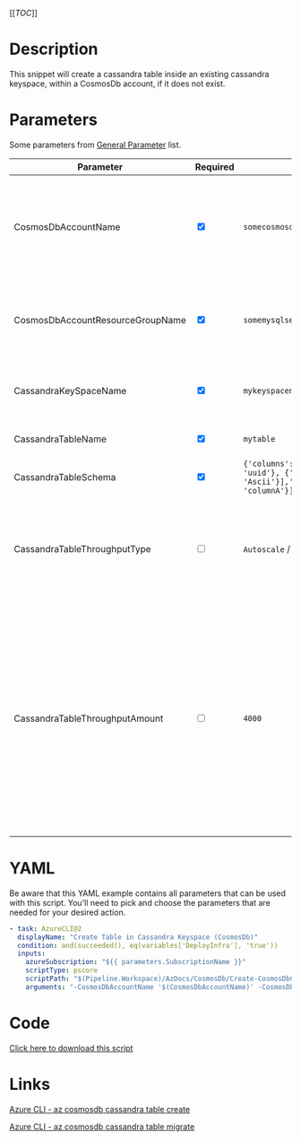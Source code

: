 [[_TOC_]]

# Description

This snippet will create a cassandra table inside an existing cassandra keyspace, within a CosmosDb account, if it does not exist.

# Parameters

Some parameters from [General Parameter](/Azure/Azure-CLI-Snippets) list.

| Parameter                        | Required                        | Example Value                                                                                                                   | Description                                                                                                                                                                                                                                       |
| -------------------------------- | ------------------------------- | ------------------------------------------------------------------------------------------------------------------------------- | ------------------------------------------------------------------------------------------------------------------------------------------------------------------------------------------------------------------------------------------------- |
| CosmosDbAccountName              | <input type="checkbox" checked> | `somecosmosdb$(Release.EnvironmentName)`                                                                                        | The name for the CosmosDB Account resource. It's recommended to use just alphanumerical characters and hyphens.                                                                                                                                   |
| CosmosDbAccountResourceGroupName | <input type="checkbox" checked> | `somemysqlserver$(Release.EnvironmentName)`                                                                                     | The name of the resourcegroup you want your CosmosDB account to be created in                                                                                                                                                                     |
| CassandraKeySpaceName            | <input type="checkbox" checked> | `mykeyspacename`                                                                                                                | The name of the keyspace where the table will be created.                                                                                                                                                                                         |
| CassandraTableName               | <input type="checkbox" checked> | `mytable`                                                                                                                       | The name of the table to create.                                                                                                                                                                                                                  |
| CassandraTableSchema             | <input type="checkbox" checked> | `{'columns': [{'name': 'columnA','type': 'uuid'}, {'name': 'columnB','type': 'Ascii'}],'partitionKeys': [{'name': 'columnA'}]}` | The schema of the table in JSON.                                                                                                                                                                                                                  |
| CassandraTableThroughputType     | <input type="checkbox">         | `Autoscale` / `Manual`                                                                                                          | The throughput type you want to specify for your table. The options `Autoscale` and `Manual` are available.                                                                                                                                       |
| CassandraTableThroughputAmount   | <input type="checkbox">         | `4000`                                                                                                                          | The amount of RU's to specify per table. When choosing `Autoscale` the range has to be between `4000 - 1000000` with increments of `1000` RU's. When choosing `Manual` the range has to be between `400 - 1000000` with increments of `100` RU's. |

# YAML

Be aware that this YAML example contains all parameters that can be used with this script. You'll need to pick and choose the parameters that are needed for your desired action.

```yaml
- task: AzureCLI@2
  displayName: "Create Table in Cassandra Keyspace (CosmosDb)"
  condition: and(succeeded(), eq(variables['DeployInfra'], 'true'))
  inputs:
    azureSubscription: "${{ parameters.SubscriptionName }}"
    scriptType: pscore
    scriptPath: "$(Pipeline.Workspace)/AzDocs/CosmosDb/Create-CosmosDbCassandraTable.ps1"
    arguments: "-CosmosDbAccountName '$(CosmosDbAccountName)' -CosmosDbAccountResourceGroupName '$(CosmosDbAccountResourceGroupName)' -CassandraKeySpaceName '$(CassandraKeySpaceName)' -CassandraTableName '$(CassandraTableName)' -CassandraTableSchema '$(CassandraTableSchema)' -CassandraTableThroughputType '$(CassandraTableThroughputType)' -CassandraTableThroughputAmount '$(CassandraTableThroughputAmount)'"
```

# Code

[Click here to download this script](../../../../src/CosmosDb/Create-CosmosDbCassandraTable.ps1)

# Links

[Azure CLI - az cosmosdb cassandra table create](https://docs.microsoft.com/en-us/cli/azure/cosmosdb/cassandra/table?view=azure-cli-latest#az_cosmosdb_cassandra_table_create)

[Azure CLI - az cosmosdb cassandra table migrate](https://docs.microsoft.com/nl-nl/cli/azure/cosmosdb/cassandra/table/throughput?view=azure-cli-latest#az_cosmosdb_cassandra_table_throughput_migrate)
